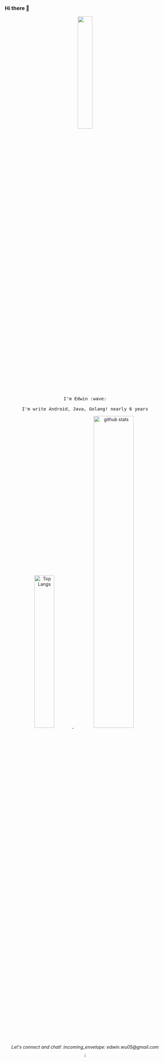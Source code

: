 ### Hi there 👋

<!--
**why168/why168** is a ✨ _special_ ✨ repository because its `README.md` (this file) appears on your GitHub profile.

Here are some ideas to get you started:

- 🔭 I’m currently working on ...
- 🌱 I’m currently learning ...
- 👯 I’m looking to collaborate on ...
- 🤔 I’m looking for help with ...
- 💬 Ask me about ...
- 📫 How to reach me: ...
- 😄 Pronouns: ...
- ⚡ Fun fact: ...
-->

<p align="center">
  <img src="https://cdn.jsdelivr.net/gh/why168/resources@master/blog/hello_word_gif.gif" width="30%">
  <br><br>
  <samp>
    I'm Edwin :wave:
    <br><br>
    I'm write Android, Java, Golang! nearly 6 years
    <br>
  </samp>
</p>

<p align="center">
  <a href="https://github-readme-stats.vercel.app/api/top-langs/?username=why168&layout=compact&theme=nord"><img src="https://github-readme-stats.vercel.app/api/top-langs/?username=why168&layout=compact&theme=nord" alt="Top Langs" width="35%"> </a>
  <a href="https://github-readme-stats.vercel.app/api?username=why168&show_icons=true&hide_title=true&theme=nord"><img src="https://github-readme-stats.vercel.app/api?username=why168&show_icons=true&hide_title=true&theme=nord" alt="github stats" width="50%"> </a>
</p>

<p align="center">
  <i> Let's connect and chat! :incoming_envelope: edwin.wu05@gmail.com</i>
</p>


<p align="center">
  <a href="https://t.me/master0055"><img src="https://cdn.jsdelivr.net/gh/why168/resources@master/blog/t_logo.svg" alt="Telegram" width="5%"> </a>
</p>
